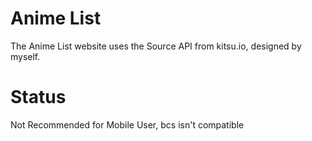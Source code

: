 # Anime List

The Anime List website uses the Source API from kitsu.io, designed by myself.

# Status
Not Recommended for Mobile User, bcs isn't compatible
